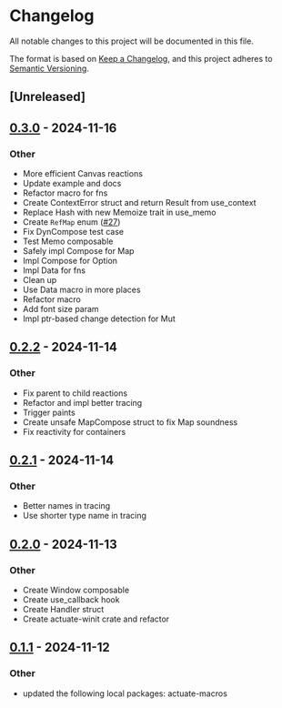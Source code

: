 # Changelog

All notable changes to this project will be documented in this file.

The format is based on [Keep a Changelog](https://keepachangelog.com/en/1.0.0/),
and this project adheres to [Semantic Versioning](https://semver.org/spec/v2.0.0.html).

## [Unreleased]

## [0.3.0](https://github.com/actuate-rs/actuate/compare/actuate-core-v0.2.2...actuate-core-v0.3.0) - 2024-11-16

### Other

- More efficient Canvas reactions
- Update example and docs
- Refactor macro for fns
- Create ContextError struct and return Result from use_context
- Replace Hash with new Memoize trait in use_memo
- Create `RefMap` enum ([#27](https://github.com/actuate-rs/actuate/pull/27))
- Fix DynCompose test case
- Test Memo composable
- Safely impl Compose for Map<C>
- Impl Compose for Option<C>
- Impl Data for fns
- Clean up
- Use Data macro in more places
- Refactor macro
- Add font size param
- Impl ptr-based change detection for Mut

## [0.2.2](https://github.com/actuate-rs/actuate/compare/actuate-core-v0.2.1...actuate-core-v0.2.2) - 2024-11-14

### Other

- Fix parent to child reactions
- Refactor and impl better tracing
- Trigger paints
- Create unsafe MapCompose struct to fix Map soundness
- Fix reactivity for containers

## [0.2.1](https://github.com/actuate-rs/actuate/compare/actuate-core-v0.2.0...actuate-core-v0.2.1) - 2024-11-14

### Other

- Better names in tracing
- Use shorter type name in tracing

## [0.2.0](https://github.com/actuate-rs/actuate/compare/actuate-core-v0.1.1...actuate-core-v0.2.0) - 2024-11-13

### Other

- Create Window composable
- Create use_callback hook
- Create Handler struct
- Create actuate-winit crate and refactor

## [0.1.1](https://github.com/actuate-rs/actuate/compare/actuate-core-v0.1.0...actuate-core-v0.1.1) - 2024-11-12

### Other

- updated the following local packages: actuate-macros
